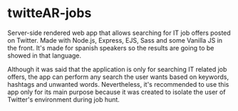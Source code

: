 # twitteAR-jobs

Server-side rendered web app that allows searching for IT job offers posted on Twitter. Made with Node.js, Express, EJS, Sass and some Vanilla JS in the front. It's made for spanish speakers so the results are going to be showed in that language.

Although it was said that the application is only for searching IT related job offers, the app can perform any search the user wants based on keywords, hashtags and unwanted words. Nevertheless, it's recommended to use this app only for its main purpose because it was created to isolate the user of Twitter's environment during job hunt.
